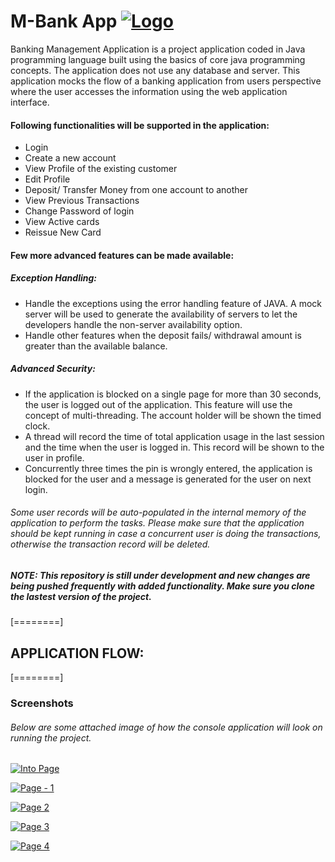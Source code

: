 # M-Bank App [![Logo](https://i.ibb.co/89FrYmC/resize-1639398808159694499-Screenshotfrom20211213175026.png "Logo")](https://ibb.co/L14xN0F "Logo")
Banking Management Application is a project application coded in Java programming language built using the basics of core java programming concepts. The application does not use any database and server. This application mocks the flow of a banking application from users perspective where the user accesses the information using the web application interface.
 
#### Following functionalities will be supported in the application:
- Login 
- Create a new account
- View Profile of the existing customer
- Edit Profile 
- Deposit/ Transfer Money from one account to another
- View Previous Transactions
- Change Password of login
- View Active cards
- Reissue New Card 
 
#### Few more advanced features can be made available:
##### Exception Handling: 
- Handle the exceptions using the error handling feature of JAVA. A mock server will be used to generate the availability of servers to let the developers handle the non-server availability option.
- Handle other features when the deposit fails/ withdrawal amount is greater than the available balance.
 
##### Advanced Security: 
- If the application is blocked on a single page for more than 30 seconds, the user is logged out of the application. This feature will use the concept of multi-threading. The account holder will be shown the timed clock. 
- A thread will record the time of total application usage in the last session and the time when the user is logged in. This record will be shown to the user in profile.
- Concurrently three times the pin is wrongly entered, the application is blocked for the user and a message is generated for the user on next login.
 
###### Some user records will be auto-populated in the internal memory of the application to perform the tasks. Please make sure that the application should be kept running in case a concurrent user is doing the transactions, otherwise the transaction record will be deleted.

#####  NOTE: This repository is still under development and new changes are being pushed frequently with added functionality. Make sure you clone the lastest version of the project.
 
[========]

## APPLICATION FLOW:


[========]

### Screenshots

###### Below are some attached image of how the console application will look on running the project.

[![Into Page](https://i.ibb.co/JHJF6Ks/Screenshot-from-2021-12-13-17-50-17.png "Into Page")](https://ibb.co/fHwG62x "Into Page")

[![Page - 1](https://i.ibb.co/6RzyctZ/Screenshot-from-2021-12-13-17-51-57.png "Page - 1")](https://ibb.co/pvc16KP "Page - 1")

[![Page 2](https://i.ibb.co/zncmrR7/Screenshot-from-2021-12-13-17-52-28.png "Page 2")](https://ibb.co/qyGDdsW "Page 2")

[![Page 3](https://i.ibb.co/gmCtLh5/Screenshot-from-2021-12-13-17-53-40.png "Page 3")](https://ibb.co/tQ5YTF7 "Page 3")

[![Page 4](https://i.ibb.co/GC4CC1X/Screenshot-from-2021-12-13-17-54-03.png "Page 4")](https://ibb.co/VMcMMhd "Page 4")
